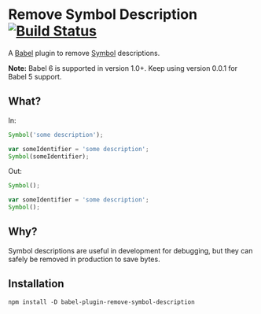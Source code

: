 # Remove Symbol Description [![Build Status](https://travis-ci.org/kentor/babel-plugin-remove-symbol-description.svg)](https://travis-ci.org/kentor/babel-plugin-remove-symbol-description)

A [Babel][b] plugin to remove [Symbol][s] descriptions.

**Note:** Babel 6 is supported in version 1.0+. Keep using version 0.0.1
for Babel 5 support.

## What?

In:

```js
Symbol('some description');

var someIdentifier = 'some description';
Symbol(someIdentifier);
```

Out:

```js
Symbol();

var someIdentifier = 'some description';
Symbol();
```

## Why?

Symbol descriptions are useful in development for debugging, but they can safely
be removed in production to save bytes.

## Installation

```
npm install -D babel-plugin-remove-symbol-description
```

[b]: http://babeljs.io/
[s]: https://developer.mozilla.org/en-US/docs/Web/JavaScript/Reference/Global_Objects/Symbol
